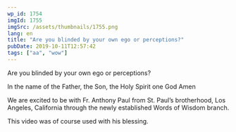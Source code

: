 ```yaml
---
wp_id: 1754
imgId: 1755
imgSrc: /assets/thumbnails/1755.png
lang: en
title: "Are you blinded by your own ego or perceptions?"
pubDate: 2019-10-11T12:57:42
tags: ["aa", "wow"]
---
```

<!-- page: 6 -->

<p>Are you blinded by your own ego or perceptions?</p>
<p>In the name of the Father, the Son, the Holy Spirit one God Amen</p>
<p>We are excited to be with Fr. Anthony Paul from St. Paul&#8217;s brotherhood, Los Angeles, California through the newly established Words of Wisdom branch.</p>
<p>This video was of course used with his blessing.</p>
